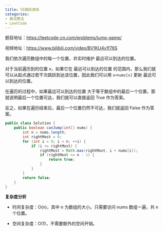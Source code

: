 ```yaml
---
title: 55跳跃游戏
categories: 
- 面试算法
- LeetCode
---
```


题目地址：https://leetcode-cn.com/problems/jump-game/

视频地址：https://www.bilibili.com/video/BV1KU4y1f76S

我们依次遍历数组中的每一个位置，并实时维护 最远可以到达的位置。

对于当前遍历到的位置 x，如果它在 最远可以到达的位置 的范围内，那么我们就可以从起点通过若干次跳跃到达该位置，因此我们可以用 `x+nums[x]` 更新 最远可以到达的位置。

在遍历的过程中，如果最远可以到达的位置 大于等于数组中的最后一个位置，那就说明最后一个位置可达，我们就可以直接返回 True 作为答案。

反之，如果在遍历结束后，最后一个位置仍然不可达，我们就返回 False 作为答案。

```java
public class Solution {
    public boolean canJump(int[] nums) {
        int n = nums.length;
        int rightMost = 0;
        for (int i = 0; i < n; ++i) {
            if (i <= rightMost) {
                rightMost = Math.max(rightMost, i + nums[i]);
                if (rightMost >= n - 1) {
                    return true;
                }
            }
        }
        return false;
    }
}
```

**复杂度分析**

* 时间复杂度：O(n)，其中 n 为数组的大小。只需要访问 nums 数组一遍，共 n 个位置。

* 空间复杂度：O(1)，不需要额外的空间开销。